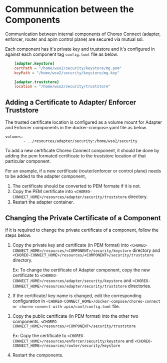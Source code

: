 # Communnication between the Components

Communication between internal components of Choreo Connect (adapter, enforcer, router and apim control plane) are secured via mutual ssl.

Each component has it's private key and truststore and it's configured in against each component tag `config.toml` file as below.

```toml
    [adapter.keystore] 
    certPath = "/home/wso2/security/keystore/mg.pem"
    keyPath = "/home/wso2/security/keystore/mg.key"

    [adapter.truststore]
    location = "/home/wso2/security/truststore"
```

## Adding a Certificate to Adapter/ Enforcer Truststore

The trusted certificate location is configured as a volume mount for Adapter and Enforcer components in the docker-compose.yaml file as below.

``` tab="docker-compose.yaml"
volumes:
        - ../resources/adapter/security:/home/wso2/security
```

To add a new certificate Choreo Connect component, it should be done by adding the pem formated certificate to the truststore location of that particular component.

For an example, if a new certificate (router/enforcer or control plane) needs to be added to the adapter component,

1. The certificate should be converted to PEM formate if it is not.
2. Copy the PEM certificate into `<CHOREO-CONNECT_HOME>/resources/adapter/security/truststore` directory.
3. Restart the adapter container.

## Changing the Private Certificate of a Component
If it is required to change the private certificate of a component, follow the steps below.

1. Copy the private key and certificate (in PEM format) into `<CHOREO-CONNECT_HOME>/resources/<COMPONENT>/security/keystore` directory and `<CHOREO-CONNECT_HOME>/resources/<COMPONENT>/security/truststore` directory.

    Ex: To change the certificate of Adapter component, copy the new certificate to `<CHOREO-CONNECT_HOME>/resources/adapter/security/keystore` and `<CHOREO-CONNECT_HOME>/resources/adapter/security/truststore` directories.

2. If the certificate/ key name is changed, edit the corresponding configuration in `<CHOREO-CONNECT_HOME>/docker-compose/choreo-connect or choreo-connect-with-apim/conf/config.toml` file. 

3. Copy the public certificate (in PEM format) into the other two components. `<CHOREO-CONNECT_HOME>/resources/<COMPONENT>/security/truststore`

    Ex: Copy the certificate to `<CHOREO-CONNECT_HOME>/resources/enforcer/security/keystore` and `<CHOREO-CONNECT_HOME>/resources/router/security/keystore`

4. Restart the components.
